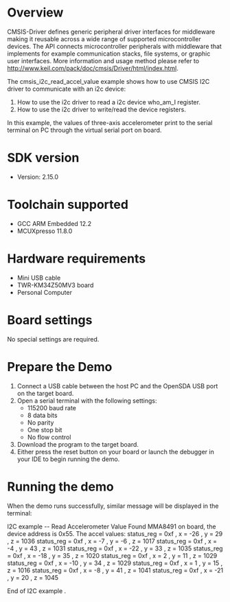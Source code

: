 Overview
========
CMSIS-Driver defines generic peripheral driver interfaces for middleware making it reusable across a wide 
range of supported microcontroller devices. The API connects microcontroller peripherals with middleware 
that implements for example communication stacks, file systems, or graphic user interfaces. 
More information and usage method please refer to http://www.keil.com/pack/doc/cmsis/Driver/html/index.html.

The cmsis_i2c_read_accel_value example shows how to use CMSIS I2C driver to communicate with an i2c device:

 1. How to use the i2c driver to read a i2c device who_am_I register.
 2. How to use the i2c driver to write/read the device registers.

In this example, the values of three-axis accelerometer print to the serial terminal on PC through
the virtual serial port on board.

SDK version
===========
- Version: 2.15.0

Toolchain supported
===================
- GCC ARM Embedded  12.2
- MCUXpresso  11.8.0

Hardware requirements
=====================
- Mini USB cable
- TWR-KM34Z50MV3 board
- Personal Computer

Board settings
==============
No special settings are required.

Prepare the Demo
================
1.  Connect a USB cable between the host PC and the OpenSDA USB port on the target board.
2.  Open a serial terminal with the following settings:
    - 115200 baud rate
    - 8 data bits
    - No parity
    - One stop bit
    - No flow control
3.  Download the program to the target board.
4.  Either press the reset button on your board or launch the debugger in your IDE to begin running the demo.

Running the demo
================
When the demo runs successfully, similar message will be displayed in the terminal:

I2C example -- Read Accelerometer Value
Found MMA8491 on board, the device address is 0x55. 
The accel values:
status_reg = 0xf , x =   -26 , y =    29 , z =  1036 
status_reg = 0xf , x =    -7 , y =    -6 , z =  1017 
status_reg = 0xf , x =    -4 , y =    43 , z =  1031 
status_reg = 0xf , x =   -22 , y =    33 , z =  1035 
status_reg = 0xf , x =   -18 , y =    35 , z =  1020 
status_reg = 0xf , x =     2 , y =    11 , z =  1029 
status_reg = 0xf , x =   -10 , y =    34 , z =  1029 
status_reg = 0xf , x =     1 , y =    15 , z =  1016 
status_reg = 0xf , x =    -8 , y =    41 , z =  1041 
status_reg = 0xf , x =   -21 , y =    20 , z =  1045 

End of I2C example .
